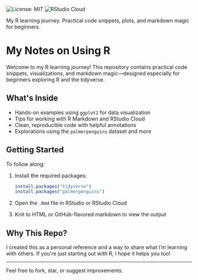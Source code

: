 ![License: MIT](https://img.shields.io/badge/License-MIT-yellow.svg)
![RStudio Cloud](https://img.shields.io/badge/RStudio-Cloud-blue)

My R learning journey. Practical code snippets, plots, and markdown magic for beginners.

# My Notes on Using R

Welcome to my R learning journey! This repository contains practical code snippets, visualizations, and markdown magic—designed especially for beginners exploring R and the tidyverse.

## What's Inside

- Hands-on examples using `ggplot2` for data visualization  
- Tips for working with R Markdown and RStudio Cloud  
- Clean, reproducible code with helpful annotations  
- Explorations using the `palmerpenguins` dataset and more

## Getting Started

To follow along:

1. Install the required packages:
   ```r
   install.packages("tidyverse")
   install.packages("palmerpenguins")
   ```

2. Open the `.Rmd` file in RStudio or RStudio Cloud  
3. Knit to HTML or GitHub-flavored markdown to view the output

## Why This Repo?

I created this as a personal reference and a way to share what I’m learning with others. If you're just starting out with R, I hope it helps you too!

---

Feel free to fork, star, or suggest improvements.
